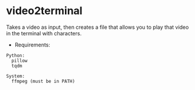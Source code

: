 # video2terminal
Takes a video as input, then creates a file that allows you to play that video in the terminal with characters.

- Requirements:

```
Python:
  pillow
  tqdm

System:
  ffmpeg (must be in PATH)
